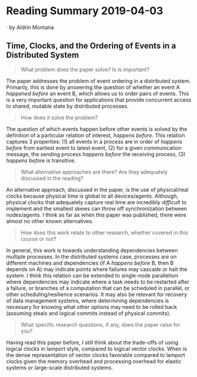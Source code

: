 # Reading Summary 2019-04-03

&middot; by Aldrin Montana

## Time, Clocks, and the Ordering of Events in a Distributed System

> What problem does the paper solve? Is is important?

The paper addresses the problem of event ordering in a distributed system.
Primarily, this is done by answering the question of whether an event A
_happened before_ an event B, which allows us to order pairs of events.
This is a very important question for applications that provide concurrent
access to shared, mutable state by distributed processes.

> How does it solve the problem?

The question of which events happen before other events is solved by the definition
of a particular relation of interest, _happens before_. This relation captures 3
properties: (1) all events in a process are in order of _happens before_ from
earliest event to latest event, (2) for a given communication message, the sending
process _happens before_ the receiving process, (3) _happens before_ is transitive.
  
> What alternative approaches are there? Are they adequately discussed in the reading?
  
An alternative approach, discussed in the paper, is the use of physical/real clocks
because physical time is global to all devices/agents. Although, physical clocks that
adequately capture real time are incredibly *difficult* to implement and the smallest
skews can throw off synchronization between nodes/agents. I think as far as when this
paper was published, there were almost no other known alternatives.
  
> How does this work relate to other research, whether covered in this course or not?

In general, this work is towards understanding dependencies between multiple
processes. In the distributed systems case, processes are on different machines and
dependencies (if A _happens before_ B, then B depends on A) may indicate points where
failures may cascade or halt the system. I think this relation can be extended to
single-node parallelism where dependencies may indicate where a task needs to be
restarted after a failure, or branches of a computation that can be scheduled in
parallel, or other scheduling/resilience scenarios. It may also be relevant for
recovery of data management systems, where determining dependencies is necessary
for knowing what other options may need to be rolled back (assuming steals and
logical commits instead of physical commits).

> What specific research questions, if any, does the paper raise for you?

Having read this paper before, I still think about the trade-offs of using logical
clocks in lamport style, compared to logical vector clocks. When is the dense
representation of vector clocks favorable compared to lamport clocks given the memory
overhead and processing overhead for elastic systems or large-scale distributed
systems.

<!--
Relevant Resources:
* [Silo DBMS][paper-silo]
* [CAP Theorem][talk-brewer-cap] was mentioned in 2000
-->


<!-- Links -->
[paper-silo]: https://dl.acm.org/citation.cfm?id=2522713
[talk-brewer-cap]: http://pld.cs.luc.edu/courses/353/spr11/notes/brewer_keynote.pdf
